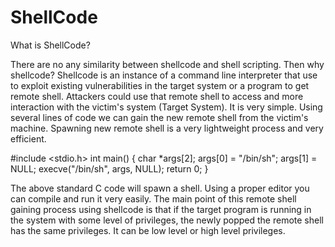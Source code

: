 # ShellCode

What is ShellCode?

There are no any similarity between shellcode and shell scripting. Then why shellcode? Shellcode is an instance of a command line interpreter that use to exploit existing vulnerabilities in the target system or a program to get remote shell. Attackers could use that remote shell to access and more interaction with the victim's system (Target System). It is very simple. Using several lines of code we can gain the new remote shell from the victim's machine. Spawning new remote shell is a very lightweight process and very efficient.

#include <stdio.h>
int main()
{
	char *args[2];
	args[0] = "/bin/sh";
	args[1] = NULL;
	execve("/bin/sh", args, NULL);
	return 0;
}

The above standard C code will spawn a shell. Using a proper editor you can compile and run it very easily. The main point of this remote shell gaining process using shellcode is that if the target program is running in the system with some level of privileges, the newly popped the remote shell has the same privileges. It can be low level or high level privileges.

